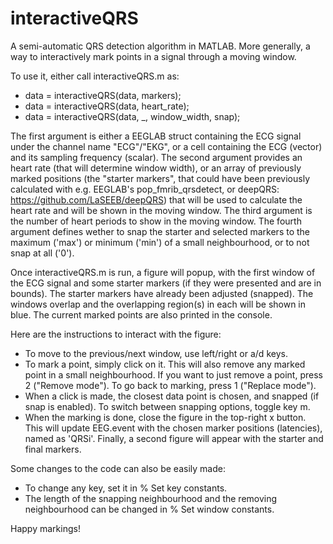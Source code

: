 # interactiveQRS
A semi-automatic QRS detection algorithm in MATLAB. More generally, a way to interactively mark points in a signal through a moving window.

To use it, either call interactiveQRS.m as:
- data = interactiveQRS(data, markers);
- data = interactiveQRS(data, heart_rate);
- data = interactiveQRS(data, _, window_width, snap);

The first argument is either a EEGLAB struct containing the ECG signal under the channel name "ECG"/"EKG", or a cell containing the ECG (vector) and its sampling frequency (scalar).
The second argument provides an heart rate (that will determine window width), or an array of previously marked positions (the "starter markers", that could have been previously calculated with e.g. EEGLAB's pop_fmrib_qrsdetect, or deepQRS: https://github.com/LaSEEB/deepQRS) that will be used to calculate the heart rate and will be shown in the moving window.
The third argument is the number of heart periods to show in the moving window.
The fourth argument defines wether to snap the starter and selected markers to the maximum ('max') or minimum ('min') of a small neighbourhood, or to not snap at all ('0').

Once interactiveQRS.m is run, a figure will popup, with the first window of the ECG signal and some starter markers (if they were presented and are in bounds). The starter markers have already been adjusted (snapped). The windows overlap and the overlapping region(s) in each will be shown in blue. The current marked points are also printed in the console. 

Here are the instructions to interact with the figure:
- To move to the previous/next window, use left/right or a/d keys.
- To mark a point, simply click on it. This will also remove any marked point in a small neighbourhood. If you want to just remove a point, press 2 ("Remove mode"). To go back to marking, press 1 ("Replace mode").
- When a click is made, the closest data point is chosen, and snapped (if snap is enabled). To switch between snapping options, toggle key m.
- When the marking is done, close the figure in the top-right x button. This will update EEG.event with the chosen marker positions (latencies), named as 'QRSi'. Finally, a second figure will appear with the starter and final markers.

Some changes to the code can also be easily made:
- To change any key, set it in % Set key constants.
- The length of the snapping neighbourhood and the removing neighbourhood can be changed in % Set window constants.

Happy markings!
